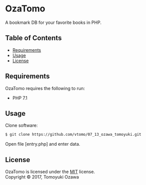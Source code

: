 OzaTomo
==========
A bookmark DB for your favorite books in PHP. 


Table of Contents
-----------------

  * [Requirements](#requirements)
  * [Usage](#usage)
  * [License](#license)


Requirements
------------

OzaTomo requires the following to run:

  * PHP 7.1
  
Usage
------------


Clone software:
```sh
$ git clone https://github.com/vtomo/07_13_ozawa_tomoyuki.git
```

Open file [entry.php] and enter data.



License
------------

OzaTomo is licensed under the [MIT](#) license.  
Copyright &copy; 2017, Tomoyuki Ozawa
